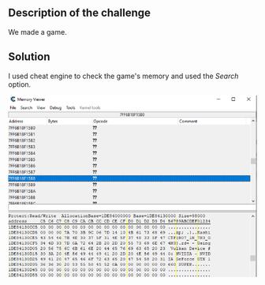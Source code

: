 ## Description of the challenge

We made a game.

## Solution

I used cheat engine to check the game's memory and used the *Search* option.

![alt text](image.png)

